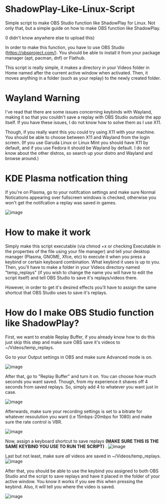 # ShadowPlay-Like-Linux-Script
Simple script to make OBS Studio function like ShadowPlay for Linux. Not only that, but a simple guide on how to make OBS function like ShadowPlay.

(I didn't know anywhere else to upload this)

In order to make this function, you have to use OBS Studio (https://obsproject.com/). You should be able to install it from your package manager (apt, pacman, dnf) or Flathub.

This script is really simple, it makes a directory in your Videos folder in Home named after the current active window when activated. Then, it moves anything in a folder (such as your replay) to the newly created folder.

# Wayland Warning
I've read that there are some issues concerning keybinds with Wayland, making it so that you couldn't save a replay with OBS Studio _outside_ the app itself. If you have these issues, I do not know how to solve them as I use X11.

Though, if you really want this you could try using X11 with your machine. You should be able to choose between X11 and Wayland from the login screen. (If you use Garuda Linux or Linux Mint you should have X11 by default, and if you use Fedora it should be Wayland by default. I do not know about the other distros, so search up your distro and Wayland and browse around.)

# KDE Plasma notfication thing
If you're on Plasma, go to your notifcation settings and make sure Normal Notications appearing over fullscreen windows is checked, otherwise you won't get the notifcation a replay was saved in games.

![image](https://github.com/subnoticus/ShadowPlay-Like-Linux-Script/assets/106459385/4cbfed71-ec83-454a-ab2f-018db0293a59)

# How to make it work
Simply make this script executable (via chmod +x or checking Executable in the properties of the file using your file manager) and tell your desktop manager (Plasma, GNOME, Xfce, etc) to execute it when you press a keybind or certain keyboard combination. What keybind it uses is up to you. Then, you'll have to make a folder in your Videos directory named "temp_replays" (if you wish to change the name you will have to edit the script itself) and tell OBS Studio to save it's replays/videos there.

However, in order to get it's desired effects you'll have to assign the same shortcut that OBS Studio uses to save it's replays.

# How do I make OBS Studio function like ShadowPlay?

First, we want to enable Replay Buffer, if you already know how to do this just skip this step and make sure OBS save it's videos to ~/Videos/temp_replays.

Go to your Output settings in OBS and make sure Advanced mode is on.

![image](https://github.com/subnoticus/ShadowPlay-Like-Linux-Script/assets/106459385/1a8db897-0d82-4d07-ac11-84b773d538cf)

After that, go to "Replay Buffer" and turn it on. You can choose how much seconds you want saved. Though, from my experience it shaves off 4 seconds from saved replays. So, simply add 4 to whatever you want just in case.

![image](https://github.com/subnoticus/ShadowPlay-Like-Linux-Script/assets/106459385/ec1c24c4-1cad-4acc-80ad-253941b8c375)

Afterwards, make sure your recording settings is set to a bitrate for whatever resoulution you want (i.e 15mbps-20mbps for 1080) and make sure the rate control is VBR.

![image](https://github.com/subnoticus/ShadowPlay-Like-Linux-Script/assets/106459385/170e7606-a384-410f-85c8-327d66078dd1)

Now, assign a keyboard shortcut to save replays **(MAKE SURE THIS IS THE SAME KEYBIND YOU USE TO RUN THE SCRIPT)** . 
![image](https://github.com/subnoticus/ShadowPlay-Like-Linux-Script/assets/106459385/47c8400e-a05a-4247-9a2c-db638b56b047)

Last but not least, make sure _all_ videos are saved in ~/Videos/temp_replays. 
![image](https://github.com/subnoticus/ShadowPlay-Like-Linux-Script/assets/106459385/e57a0264-8a2c-4fa9-8a66-ec583c20c1e3)

After that, you should be able to use the keybind you assigned to both OBS Studio and the script to save replays and have it placed in the folder of your active window. You know it works if you see _this_ when pressing the keybind. Also, it will tell you where the video is saved.

![image](https://github.com/subnoticus/ShadowPlay-Like-Linux-Script/assets/106459385/c0c9681b-79ff-48b2-ac44-b364cee3f467)
